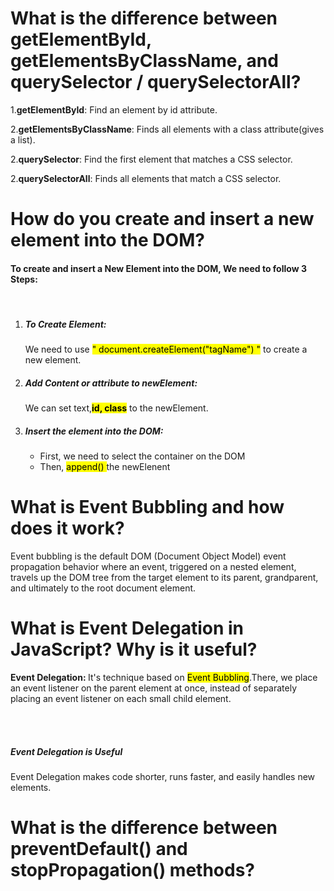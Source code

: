 <h1> What is the difference between getElementById, getElementsByClassName, and querySelector / querySelectorAll? </h1>
<p> 1.<b>getElementById</b>: Find an element by id attribute. </p>
<p> 2.<b>getElementsByClassName</b>: Finds all elements with a class attribute(gives a list). </p>
<p> 2.<b>querySelector</b>: Find the first element that matches a CSS selector. </p>
<p> 2.<b>querySelectorAll</b>: Finds all elements that match a CSS selector. </p>

<h1> How do you create and insert a new element into the DOM? </h1>
<p>
<h4>To create and insert a New Element into the DOM, We need to follow 3 Steps:</h4> <br>
      <ol>
        <li>
          <h5>To Create Element:</h5>
          <p>We need to use <mark>" document.createElement("tagName") "</mark> to create a new element.</p>
        </li>
        <li>
           <h5>Add Content or attribute to newElement:</h5>
          <p>We can set text,<mark><b>id, class</b></mark> to the newElement.</p>
  </li>
        <li>
          <h5>Insert the element into the DOM:</h5>
          <ul>
            <li>First, we need to select the container on the DOM</li>
            <li>Then, <mark>append() </mark> the newElenent</li>
          </ul>
        </li>
      </ol>
</p>
<h1> What is Event Bubbling and how does it work? </h1>
<p>
      Event bubbling is the default DOM (Document Object Model) event propagation behavior where an event, triggered on a nested element, travels up the DOM tree from the target element to its parent, grandparent, and ultimately to the root document element.
</p>
<h1> What is Event Delegation in JavaScript? Why is it useful? </h1>
<p>
      <b>Event Delegation: </b> It's technique based on <mark>Event Bubbling</mark>.There, we place an event listener on the parent element at once, instead of separately placing an event listener on each small child element.
</p>
<br>
<br>
<h5>Event Delegation is Useful</h5>
<p>
      Event Delegation makes code shorter, runs faster, and easily handles new elements.
</p>
<h1> What is the difference between preventDefault() and stopPropagation() methods? </h1>
